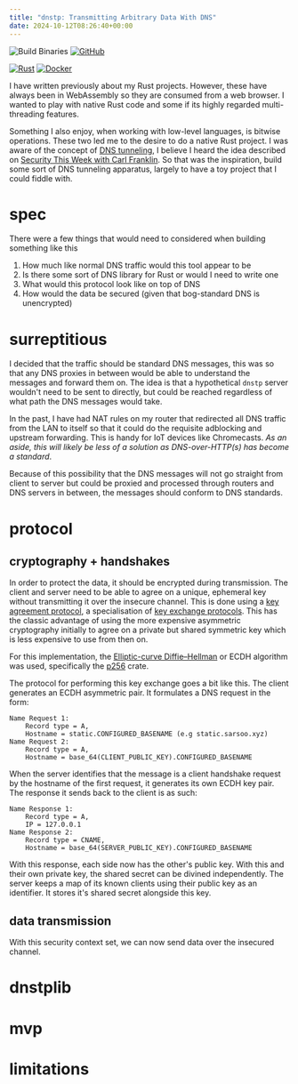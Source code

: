 ```yaml
---
title: "dnstp: Transmitting Arbitrary Data With DNS"
date: 2024-10-12T08:26:40+00:00
---
```


![Build Binaries](https://github.com/Sarsoo/dnstp/actions/workflows/build.yml/badge.svg)
[![GitHub](https://img.shields.io/badge/github-%23121011.svg?style=for-the-badge&logo=github&logoColor=white)](https://github.com/Sarsoo/dnstp)

[![Rust](https://img.shields.io/badge/rust-%23000000.svg?style=for-the-badge&logo=rust&logoColor=white)](https://git.sarsoo.xyz/sarsoo/-/packages/cargo/dnstplib)
[![Docker](https://img.shields.io/badge/docker-%230db7ed.svg?style=for-the-badge&logo=docker&logoColor=white)](https://git.sarsoo.xyz/sarsoo/-/packages/container/dnstp)

I have written previously about my Rust projects. However, these have always been in WebAssembly so they are consumed from a web browser. I wanted to play with native Rust code and some if its highly regarded multi-threading features.

Something I also enjoy, when working with low-level languages, is bitwise operations. These two led me to the desire to do a native Rust project. I was aware of the concept of [DNS tunneling](https://www.zenarmor.com/docs/network-security-tutorials/what-is-dns-tunneling#what-are-the-dns-tunneling-techniques), I believe I heard the idea described on [Security This Week with Carl Franklin](https://securitythisweek.com/). So that was the inspiration, build some sort of DNS tunneling apparatus, largely to have a toy project that I could fiddle with.

# spec

There were a few things that would need to considered when building something like this

1. How much like normal DNS traffic would this tool appear to be
2. Is there some sort of DNS library for Rust or would I need to write one
3. What would this protocol look like on top of DNS
4. How would the data be secured (given that bog-standard DNS is unencrypted)

# surreptitious

I decided that the traffic should be standard DNS messages, this was so that any DNS proxies in between would be able to understand the messages and forward them on. The idea is that a hypothetical `dnstp` server wouldn't need to be sent to directly, but could be reached regardless of what path the DNS messages would take. 

In the past, I have had NAT rules on my router that redirected all DNS traffic from the LAN to itself so that it could do the requisite adblocking and upstream forwarding. This is handy for IoT devices like Chromecasts. _As an aside, this will likely be less of a solution as DNS-over-HTTP(s) has become a standard_.

Because of this possibility that the DNS messages will not go straight from client to server but could be proxied and processed through routers and DNS servers in between, the messages should conform to DNS standards.

# protocol

## cryptography + handshakes

In order to protect the data, it should be encrypted during transmission. The client and server need to be able to agree on a unique, ephemeral key without transmitting it over the insecure channel. This is done using a [key agreement protocol](https://en.wikipedia.org/wiki/Key-agreement_protocol), a specialisation of [key exchange protocols](https://en.wikipedia.org/wiki/Key_exchange). This has the classic advantage of using the more expensive asymmetric cryptography initially to agree on a private but shared symmetric key which is less expensive to use from then on.

For this implementation, the [Elliptic-curve Diffie–Hellman](https://en.wikipedia.org/wiki/Elliptic-curve_Diffie%E2%80%93Hellman) or ECDH algorithm was used, specifically the [p256](https://docs.rs/p256/latest/p256/) crate.

The protocol for performing this key exchange goes a bit like this. The client generates an ECDH asymmetric pair. It formulates a DNS request in the form:

```
Name Request 1: 
    Record type = A, 
    Hostname = static.CONFIGURED_BASENAME (e.g static.sarsoo.xyz)
Name Request 2: 
    Record type = A, 
    Hostname = base_64(CLIENT_PUBLIC_KEY).CONFIGURED_BASENAME
```

When the server identifies that the message is a client handshake request by the hostname of the first request, it generates its own ECDH key pair. The response it sends back to the client is as such:

```
Name Response 1: 
    Record type = A, 
    IP = 127.0.0.1
Name Response 2: 
    Record type = CNAME, 
    Hostname = base_64(SERVER_PUBLIC_KEY).CONFIGURED_BASENAME
```

With this response, each side now has the other's public key. With this and their own private key, the shared secret can be divined independently. The server keeps a map of its known clients using their public key as an identifier. It stores it's shared secret alongside this key.

## data transmission

With this security context set, we can now send data over the insecured channel.

# dnstplib

# mvp

# limitations